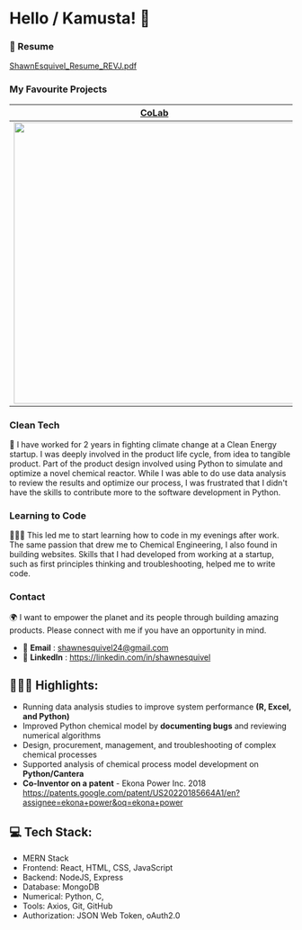 # Hello / Kamusta! 👋 

### 📄 Resume
[ShawnEsquivel_Resume_REVJ.pdf](https://github.com/shawnesquivel/shawnesquivel/files/10024583/ShawnEsquivel_Resume_REVJ.pdf)

### My Favourite Projects
[CoLab](https://github.com/shawnesquivel/CoLab)            |  [CryptoX](https://github.com/shawnesquivel/cryptox)
:-------------------------:|:-------------------------:
<img src="https://user-images.githubusercontent.com/94336773/202241557-bd88f608-8926-4e1a-9a35-982b2e8ebd7b.png" width="500"> | <img src="https://user-images.githubusercontent.com/94336773/168397708-691fedab-1945-42d4-bd91-efd1facb8788.png" width="500"> 

### Clean Tech
🌱 I have worked for 2 years in fighting climate change at a Clean Energy startup. I was deeply involved in the product life cycle, from idea to tangible product. Part of the product design involved using Python to simulate and optimize a novel chemical reactor. While I was able to do use data analysis to review the results and optimize our process, I was frustrated that I didn't have the skills to contribute more to the software development in Python.

### Learning to Code
👨🏽‍💻 This led me to start learning how to code in my evenings after work. The same passion that drew me to Chemical Engineering, I also found in building websites.  Skills that I had developed from working at a startup, such as first principles thinking and troubleshooting, helped me to write code. 

### Contact
🌍 I want to empower the planet and its people through building amazing products. Please connect with me if you have an opportunity in mind. 
- 📧 **Email** : shawnesquivel24@gmail.com
- 🔗 **LinkedIn** : https://linkedin.com/in/shawnesquivel

## 👨🏽‍💻 Highlights:
- Running data analysis studies to improve system performance **(R, Excel, and Python)**
- Improved Python chemical model by **documenting bugs** and reviewing numerical algorithms 
- Design, procurement, management, and troubleshooting of complex chemical processes
- Supported analysis of chemical process model development on **Python/Cantera**
- **Co-Inventor on a patent** - Ekona Power Inc. 2018  https://patents.google.com/patent/US20220185664A1/en?assignee=ekona+power&oq=ekona+power

## 💻 Tech Stack:
- MERN Stack 
- Frontend: React, HTML, CSS, JavaScript
- Backend: NodeJS, Express
- Database: MongoDB
- Numerical: Python, C, 
- Tools: Axios, Git, GitHub
- Authorization: JSON Web Token, oAuth2.0

